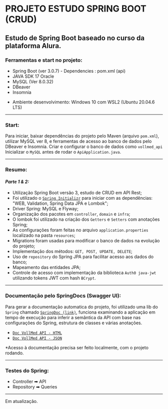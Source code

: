 # PROJETO ESTUDO SPRING BOOT (CRUD)

## Estudo de Spring Boot baseado no curso da plataforma Alura.

### Ferramentas e start no projeto:

- Spring Boot (ver 3.0.7) - Dependencies : pom.xml (api)
- JAVA SDK 17 Oracle
- MySQL (Ver 8.0.32)
- DBeaver
- Insomnia

* Ambiente desenvolvimento: Windows 10 com WSL2 (Ubuntu 20.04.6 LTS)

------------

### Start:

Para iniciar, baixar dependências do projeto pelo Maven (arquivo `pom.xml`), utilizar MySQL ver 8, e ferramentas
de acesso ao banco de dados pelo DBeaver e Insomnia.
Criar e configurar o banco de dados como `vollmed_api`
Inicializar o `MySQL` antes de rodar o `ApiApplication.java`.

-------------

### Resumo:

#### _Parte 1 & 2:_

- Utilização Spring Boot versão 3, estudo de CRUD em API Rest;
- Foi utilizado o <a href="https://start.spring.io/" target="_blank">`Spring Initializr`</a> para iniciar com as
  dependências: "WEB, Validation, Spring Data JPA e Lombok";
- Driver Spring: MySQL e Flyway;
- Organização dos pacotes em `controller`, `domain` e `infra`;
- O lombok foi utilizado na criação dos `Getters` e `Setters` com anotações Spring;
- As configurações foram feitas no arquivo `application.properties` localizado na pasta `resources`;
- Migrations foram usadas para modificar o banco de dados na evolução do projeto;
- Implementação dos métodos: `GET, POST, UPDATE, DELETE`;
- Uso de `repository` do Spring JPA para facilitar acesso aos dados do banco;
- Mapeamento das entidades JPA;
- Controle de acesso com implementação da biblioteca `Auth0 java-jwt` utilizando tokens JWT com hash `BCrypt`.

---
### Documentação pelo SpringDocs (Swagger UI): <br>

Para gerar a documentação automatica do projeto, foi utilizado uma lib do `Spring`
chamado <a href="https://springdoc.org/" target="_blank">`SpringDoc (link)`</a>, funciona
examinando a aplicação em tempo de execução para inferir a semântica da API com base nas configurações do Spring,
estrutura de classes e várias anotações.

- <a href="http://localhost:8080/swagger-ui/index.html" target="_blank">`Doc VollMed API - HTML`</a> <br>
- <a href="http://localhost:8080/v3/api-docs" target="_blank">`Doc VollMed API - JSON`</a>

*Acesso à documentação precisa ser feito localmente, com o projeto rodando.

---
### Testes do Spring:

- Controller ➡ API
- Repository ➡ Queries

---
Em atualização.
